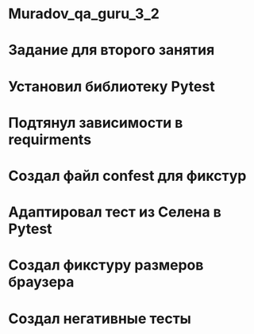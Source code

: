 # Muradov_qa_guru_3_2
# Задание для второго занятия
# Установил библиотеку Pytest
# Подтянул зависимости в requirments
# Создал файл confest для фикстур
# Адаптировал тест из Селена в Pytest
# Создал фикстуру размеров браузера
# Создал негативные тесты
